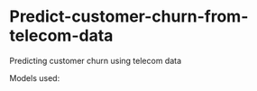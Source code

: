 # Predict-customer-churn-from-telecom-data
Predicting customer churn using telecom data

Models used:
